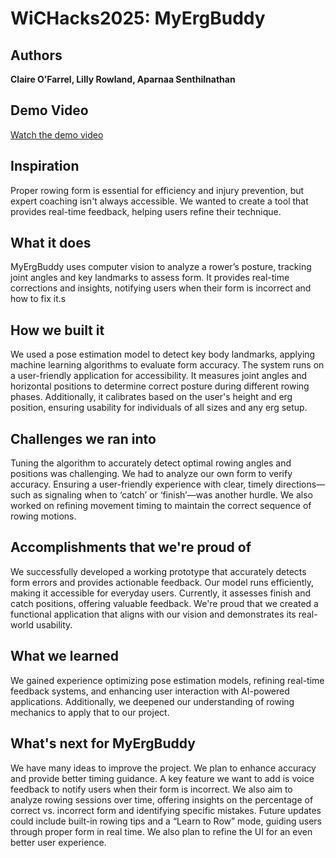 # WiCHacks2025: MyErgBuddy

## Authors
**Claire O’Farrel, Lilly Rowland, Aparnaa Senthilnathan**

## Demo Video
[Watch the demo video](https://rit.zoom.us/clips/share/A2F3MRZPVzdPZTJLSFQ3NlBUd2VETnJxYzJRAQ)

## Inspiration
Proper rowing form is essential for efficiency and injury prevention, but expert coaching isn't always accessible. We wanted to create a tool that provides real-time feedback, helping users refine their technique.

## What it does
MyErgBuddy uses computer vision to analyze a rower’s posture, tracking joint angles and key landmarks to assess form. It provides real-time corrections and insights, notifying users when their form is incorrect and how to fix it.s

## How we built it
We used a pose estimation model to detect key body landmarks, applying machine learning algorithms to evaluate form accuracy. The system runs on a user-friendly application for accessibility. It measures joint angles and horizontal positions to determine correct posture during different rowing phases. Additionally, it calibrates based on the user's height and erg position, ensuring usability for individuals of all sizes and any erg setup.

## Challenges we ran into
Tuning the algorithm to accurately detect optimal rowing angles and positions was challenging. We had to analyze our own form to verify accuracy. Ensuring a user-friendly experience with clear, timely directions—such as signaling when to ‘catch’ or ‘finish’—was another hurdle. We also worked on refining movement timing to maintain the correct sequence of rowing motions.

## Accomplishments that we're proud of
We successfully developed a working prototype that accurately detects form errors and provides actionable feedback. Our model runs efficiently, making it accessible for everyday users. Currently, it assesses finish and catch positions, offering valuable feedback. We're proud that we created a functional application that aligns with our vision and demonstrates its real-world usability.

## What we learned
We gained experience optimizing pose estimation models, refining real-time feedback systems, and enhancing user interaction with AI-powered applications. Additionally, we deepened our understanding of rowing mechanics to apply that to our project.

## What's next for MyErgBuddy
We have many ideas to improve the project. We plan to enhance accuracy and provide better timing guidance. A key feature we want to add is voice feedback to notify users when their form is incorrect. We also aim to analyze rowing sessions over time, offering insights on the percentage of correct vs. incorrect form and identifying specific mistakes. Future updates could include built-in rowing tips and a “Learn to Row” mode, guiding users through proper form in real time. We also plan to refine the UI for an even better user experience.
